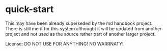# quick-start

This may have been already superseded by the md handbook project.
There is still merit for this system althought it will be updated from another project and not used as the source rather part of another larger project.

License: DO NOT USE FOR ANYTHING! NO WARRNATY! 
